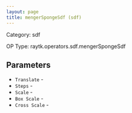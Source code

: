 ```yaml
---
layout: page
title: mengerSpongeSdf (sdf)
---
```


Category: sdf

OP Type: raytk.operators.sdf.mengerSpongeSdf

## Parameters

* `Translate` - 
* `Steps` - 
* `Scale` - 
* `Box Scale` - 
* `Cross Scale` -
